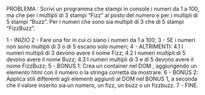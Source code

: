 PROBLEMA : Scrivi un programma che stampi in console i numeri da 1 a 100, ma che per i multipli di 3 stampi “Fizz” al posto del numero e per i multipli di 5 stampi “Buzz”. Per i numeri che sono sia multipli di 3 che di 5 stampi “FizzBuzz”.

1 - INIZIO
2 - Fare una for in cui ci siano i numeri da 1 a 100;
3 - SE i numeri non sono multipli di 3 o di 5 escano solo numeri;
4 - ALTRIMENTI:
    4.1 I numeri multipli di 3 devono avere il nome Fizz;
    4.2 I numeri multipli di 5 devono avere il nome Buzz; 
    4.3 I numeri multipli di 3 e di 5 devono avere il nome FizzBuzz;
5 - BONUS 1:  Crea un container nel DOM , aggiungendo  un elemento html con il numero o la stringa corretta da mostrare.
6 - BONUS 2: Applica stili differenti agli elementi aggiunti al DOM nel BONUS 1, a seconda che il valore inserito sia un numero, un fizz, un buzz o un fizzbuzz.
7 - FINE.
